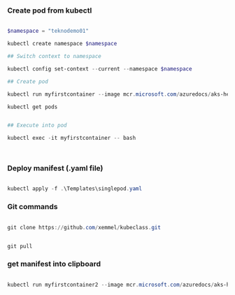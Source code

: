 ### Create pod from kubectl

```powershell

$namespace = "teknodemo01"

kubectl create namespace $namespace

## Switch context to namespace

kubectl config set-context --current --namespace $namespace

## Create pod

kubectl run myfirstcontainer --image mcr.microsoft.com/azuredocs/aks-helloworld:v1

kubectl get pods


## Execute into pod

kubectl exec -it myfirstcontainer -- bash




```


### Deploy manifest (.yaml file)


```powershell

kubectl apply -f .\Templates\singlepod.yaml

```


### Git commands

```powershell

git clone https://github.com/xemmel/kubeclass.git


git pull


```


### get manifest into clipboard

```powershell

kubectl run myfirstcontainer2 --image mcr.microsoft.com/azuredocs/aks-helloworld:v1 --dry-run=client -o yaml | Set-Clipboard

```